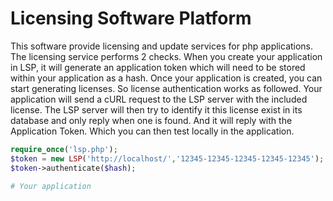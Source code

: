 # Licensing Software Platform

This software provide licensing and update services for php applications. The licensing service performs 2 checks. When you create your application in LSP, it will generate an application token which will need to be stored within your application as a hash. Once your application is created, you can start generating licenses. So license authentication works as followed. Your application will send a cURL request to the LSP server with the included license. The LSP server will then try to identify it this license exist in its database and only reply when one is found. And it will reply with the Application Token. Which you can then test locally in the application.

```php
require_once('lsp.php');
$token = new LSP('http://localhost/','12345-12345-12345-12345-12345');
$token->authenticate($hash);

# Your application
```
